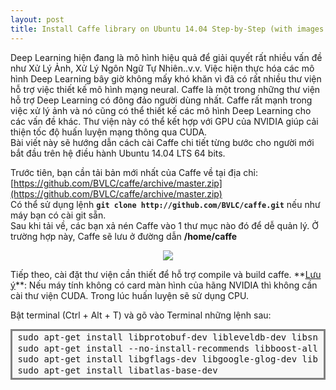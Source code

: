 ```yaml
---
layout: post
title: Install Caffe library on Ubuntu 14.04 Step-by-Step (with images instruction)
---
```


Deep Learning hiện đang là mô hình hiệu quả để giải quyết rất nhiều vấn đề như Xử Lý Ảnh, Xử Lý Ngôn Ngữ Tự Nhiên..v.v. Việc hiện thực hóa các mô hình Deep Learning bây giờ không mấy khó khăn vì đã có rất nhiều thư viện hỗ trợ việc thiết kế mô hình mạng neural. Caffe là một trong những thư viện hỗ trợ Deep Learning có đông đảo người dùng nhất. Caffe rất mạnh trong việc xử lý ảnh và nó cũng có thể thiết kế các mô hình Deep Learning cho các vấn đề khác. Thư viện này có thể kết hợp với GPU của NVIDIA giúp cải thiện tốc độ huấn luyện mạng thông qua CUDA.  
Bài viết này sẽ hướng dẫn cách cài Caffe chi tiết từng bước cho người mới bắt đầu trên hệ điều hành Ubuntu 14.04 LTS 64 bits.

Trước tiên, bạn cần tải bản mới nhất của Caffe về tại địa chỉ:
[https://github.com/BVLC/caffe/archive/master.zip](https://github.com/BVLC/caffe/archive/master.zip)  
Có thể sử dụng lệnh **`git clone http://github.com/BVLC/caffe.git`** nếu như máy bạn có cài git sẵn.  
Sau khi tải về, các bạn xả nén Caffe vào 1 thư mục nào đó để dễ quản lý. Ở trường hợp này, Caffe sẽ lưu ở đường dẫn **/home/caffe**

<p align="center">
<img src="https://1.bp.blogspot.com/-Yjdc5MiYN0A/Vzf4IggmS0I/AAAAAAAACJg/3A_s4pxJCBkwK5jIw4hV2ND4tiI2kxcPACLcB/s400/1.png">
</p>
Tiếp theo, cài đặt thư viện cần thiết để hỗ trợ compile và build caffe.  
**<u>Lưu ý</u>**: Nếu máy tính không có card màn hình của hãng NVIDIA thì không cần cài thư viện CUDA. Trong lúc huấn luyện sẽ sử dụng CPU.

Bật terminal (Ctrl + Alt + T) và gõ vào Terminal những lệnh sau:

<div style="background: #f8f8f8; border-width: 0.1em 0.1em 0.1em 0.8em; border: solid gray; overflow: auto; padding: 0.2em 0.6em; width: auto;">
<pre style="line-height: 125%; margin: 0;">
sudo apt-get install libprotobuf-dev libleveldb-dev libsnappy-dev libopencv-dev libhdf5-serial-dev protobuf-compiler
sudo apt-get install --no-install-recommends libboost-all-dev
sudo apt-get install libgflags-dev libgoogle-glog-dev liblmdb-dev
sudo apt-get install libatlas-base-dev
</pre>
</div>
